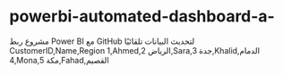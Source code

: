 # powerbi-automated-dashboard-a- 

مشروع ربط Power BI مع GitHub لتحديث البيانات تلقائيًا
CustomerID,Name,Region
1,Ahmed,الرياض
2,Sara,جدة
3,Khalid,الدمام
4,Mona,مكة
5,Fahad,القصيم

